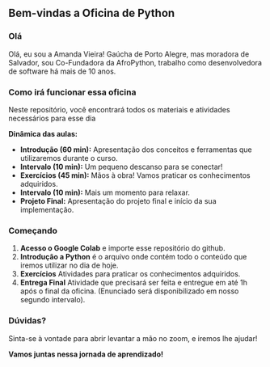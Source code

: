 ## Bem-vindas a Oficina de Python

### Olá
Olá, eu sou a Amanda Vieira! 
Gaúcha de Porto Alegre, mas moradora de Salvador, sou Co-Fundadora da AfroPython, trabalho como desenvolvedora de software há mais de 10 anos. 


### Como irá funcionar essa oficina
Neste repositório, você encontrará todos os materiais e atividades necessários para esse dia 

**Dinâmica das aulas:**
* **Introdução (60 min):** Apresentação dos conceitos e ferramentas que utilizaremos durante o curso.
* **Intervalo (10 min):** Um pequeno descanso para se conectar!
* **Exercícios (45 min):** Mãos à obra! Vamos praticar os conhecimentos adquiridos.
* **Intervalo (10 min):** Mais um momento para relaxar.
* **Projeto Final:** Apresentação do projeto final e início da sua implementação.

### Começando
1. **Acesso o Google Colab** e importe esse repositório do github.
2. **Introdução a Python** é o arquivo onde contém todo o conteúdo que iremos utilizar no dia de hoje.
3. **Exercícios** Atividades para praticar os conhecimentos adquiridos.
4. **Entrega Final** Atividade que precisará ser feita e entregue em até 1h após o final da oficina. (Enunciado será disponibilizado em nosso segundo intervalo).

### Dúvidas?
Sinta-se à vontade para abrir levantar a mão no zoom, e iremos lhe ajudar! 

**Vamos juntas nessa jornada de aprendizado!** 

